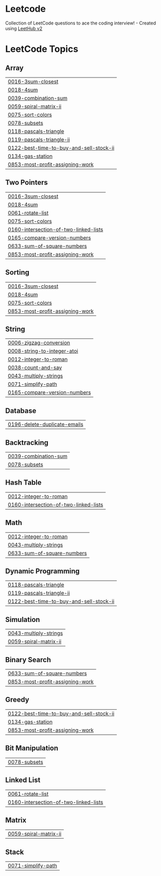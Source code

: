 # Leetcode
Collection of LeetCode questions to ace the coding interview! - Created using [LeetHub v2](https://github.com/arunbhardwaj/LeetHub-2.0)

<!---LeetCode Topics Start-->
# LeetCode Topics
## Array
|  |
| ------- |
| [0016-3sum-closest](https://github.com/NIrajan-15/Leetcode/tree/master/0016-3sum-closest) |
| [0018-4sum](https://github.com/NIrajan-15/Leetcode/tree/master/0018-4sum) |
| [0039-combination-sum](https://github.com/NIrajan-15/Leetcode/tree/master/0039-combination-sum) |
| [0059-spiral-matrix-ii](https://github.com/NIrajan-15/Leetcode/tree/master/0059-spiral-matrix-ii) |
| [0075-sort-colors](https://github.com/NIrajan-15/Leetcode/tree/master/0075-sort-colors) |
| [0078-subsets](https://github.com/NIrajan-15/Leetcode/tree/master/0078-subsets) |
| [0118-pascals-triangle](https://github.com/NIrajan-15/Leetcode/tree/master/0118-pascals-triangle) |
| [0119-pascals-triangle-ii](https://github.com/NIrajan-15/Leetcode/tree/master/0119-pascals-triangle-ii) |
| [0122-best-time-to-buy-and-sell-stock-ii](https://github.com/NIrajan-15/Leetcode/tree/master/0122-best-time-to-buy-and-sell-stock-ii) |
| [0134-gas-station](https://github.com/NIrajan-15/Leetcode/tree/master/0134-gas-station) |
| [0853-most-profit-assigning-work](https://github.com/NIrajan-15/Leetcode/tree/master/0853-most-profit-assigning-work) |
## Two Pointers
|  |
| ------- |
| [0016-3sum-closest](https://github.com/NIrajan-15/Leetcode/tree/master/0016-3sum-closest) |
| [0018-4sum](https://github.com/NIrajan-15/Leetcode/tree/master/0018-4sum) |
| [0061-rotate-list](https://github.com/NIrajan-15/Leetcode/tree/master/0061-rotate-list) |
| [0075-sort-colors](https://github.com/NIrajan-15/Leetcode/tree/master/0075-sort-colors) |
| [0160-intersection-of-two-linked-lists](https://github.com/NIrajan-15/Leetcode/tree/master/0160-intersection-of-two-linked-lists) |
| [0165-compare-version-numbers](https://github.com/NIrajan-15/Leetcode/tree/master/0165-compare-version-numbers) |
| [0633-sum-of-square-numbers](https://github.com/NIrajan-15/Leetcode/tree/master/0633-sum-of-square-numbers) |
| [0853-most-profit-assigning-work](https://github.com/NIrajan-15/Leetcode/tree/master/0853-most-profit-assigning-work) |
## Sorting
|  |
| ------- |
| [0016-3sum-closest](https://github.com/NIrajan-15/Leetcode/tree/master/0016-3sum-closest) |
| [0018-4sum](https://github.com/NIrajan-15/Leetcode/tree/master/0018-4sum) |
| [0075-sort-colors](https://github.com/NIrajan-15/Leetcode/tree/master/0075-sort-colors) |
| [0853-most-profit-assigning-work](https://github.com/NIrajan-15/Leetcode/tree/master/0853-most-profit-assigning-work) |
## String
|  |
| ------- |
| [0006-zigzag-conversion](https://github.com/NIrajan-15/Leetcode/tree/master/0006-zigzag-conversion) |
| [0008-string-to-integer-atoi](https://github.com/NIrajan-15/Leetcode/tree/master/0008-string-to-integer-atoi) |
| [0012-integer-to-roman](https://github.com/NIrajan-15/Leetcode/tree/master/0012-integer-to-roman) |
| [0038-count-and-say](https://github.com/NIrajan-15/Leetcode/tree/master/0038-count-and-say) |
| [0043-multiply-strings](https://github.com/NIrajan-15/Leetcode/tree/master/0043-multiply-strings) |
| [0071-simplify-path](https://github.com/NIrajan-15/Leetcode/tree/master/0071-simplify-path) |
| [0165-compare-version-numbers](https://github.com/NIrajan-15/Leetcode/tree/master/0165-compare-version-numbers) |
## Database
|  |
| ------- |
| [0196-delete-duplicate-emails](https://github.com/NIrajan-15/Leetcode/tree/master/0196-delete-duplicate-emails) |
## Backtracking
|  |
| ------- |
| [0039-combination-sum](https://github.com/NIrajan-15/Leetcode/tree/master/0039-combination-sum) |
| [0078-subsets](https://github.com/NIrajan-15/Leetcode/tree/master/0078-subsets) |
## Hash Table
|  |
| ------- |
| [0012-integer-to-roman](https://github.com/NIrajan-15/Leetcode/tree/master/0012-integer-to-roman) |
| [0160-intersection-of-two-linked-lists](https://github.com/NIrajan-15/Leetcode/tree/master/0160-intersection-of-two-linked-lists) |
## Math
|  |
| ------- |
| [0012-integer-to-roman](https://github.com/NIrajan-15/Leetcode/tree/master/0012-integer-to-roman) |
| [0043-multiply-strings](https://github.com/NIrajan-15/Leetcode/tree/master/0043-multiply-strings) |
| [0633-sum-of-square-numbers](https://github.com/NIrajan-15/Leetcode/tree/master/0633-sum-of-square-numbers) |
## Dynamic Programming
|  |
| ------- |
| [0118-pascals-triangle](https://github.com/NIrajan-15/Leetcode/tree/master/0118-pascals-triangle) |
| [0119-pascals-triangle-ii](https://github.com/NIrajan-15/Leetcode/tree/master/0119-pascals-triangle-ii) |
| [0122-best-time-to-buy-and-sell-stock-ii](https://github.com/NIrajan-15/Leetcode/tree/master/0122-best-time-to-buy-and-sell-stock-ii) |
## Simulation
|  |
| ------- |
| [0043-multiply-strings](https://github.com/NIrajan-15/Leetcode/tree/master/0043-multiply-strings) |
| [0059-spiral-matrix-ii](https://github.com/NIrajan-15/Leetcode/tree/master/0059-spiral-matrix-ii) |
## Binary Search
|  |
| ------- |
| [0633-sum-of-square-numbers](https://github.com/NIrajan-15/Leetcode/tree/master/0633-sum-of-square-numbers) |
| [0853-most-profit-assigning-work](https://github.com/NIrajan-15/Leetcode/tree/master/0853-most-profit-assigning-work) |
## Greedy
|  |
| ------- |
| [0122-best-time-to-buy-and-sell-stock-ii](https://github.com/NIrajan-15/Leetcode/tree/master/0122-best-time-to-buy-and-sell-stock-ii) |
| [0134-gas-station](https://github.com/NIrajan-15/Leetcode/tree/master/0134-gas-station) |
| [0853-most-profit-assigning-work](https://github.com/NIrajan-15/Leetcode/tree/master/0853-most-profit-assigning-work) |
## Bit Manipulation
|  |
| ------- |
| [0078-subsets](https://github.com/NIrajan-15/Leetcode/tree/master/0078-subsets) |
## Linked List
|  |
| ------- |
| [0061-rotate-list](https://github.com/NIrajan-15/Leetcode/tree/master/0061-rotate-list) |
| [0160-intersection-of-two-linked-lists](https://github.com/NIrajan-15/Leetcode/tree/master/0160-intersection-of-two-linked-lists) |
## Matrix
|  |
| ------- |
| [0059-spiral-matrix-ii](https://github.com/NIrajan-15/Leetcode/tree/master/0059-spiral-matrix-ii) |
## Stack
|  |
| ------- |
| [0071-simplify-path](https://github.com/NIrajan-15/Leetcode/tree/master/0071-simplify-path) |
<!---LeetCode Topics End-->